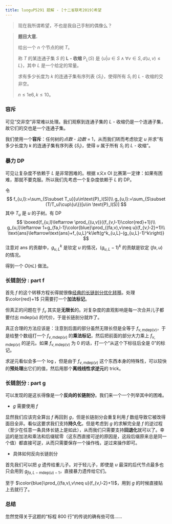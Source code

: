 ```yaml
---
title: luoguP5291 题解 - [十二省联考2019]希望
---
```


> 现在我所谓希望，不也是我自己手制的偶像么？

> **题目大意.** 
>
> 给出一个 $n$ 个节点的树 $T$。
>
> 称 $T$ 的某连通子集 $S$ 的 $\mathbf L$ **- 收缩** $\text{P}_L(S)$ 是 $\{u|u\in S\land\forall v\in S,d(u,v)\le L\}$，其中 $L$ 是一个给定的常量。
>
> 求有多少长度为 $k$ 的连通子集有序列表 $\{S_i\}$，使得所有 $S_i$ 的 $L$ - 收缩的交非空。
>
> $n\le 1\text{e}6,k\le 10$。

### 容斥

可见“交非空”非常难以处理。我们观察到连通子集的 $L$ - 收缩仍是一个连通子集，故它们的交也是一个连通子集。

我们使用一个**容斥**：任何树的*点数* - *边数* = 1，从而我们转而考虑钦定 $u$ 并求“有多少长度为 $k$ 的连通子集有序列表 $\{S_i\}$，使得 $u$ 属于所有 $S_i$ 的 $L$ - 收缩”。

### 暴力 DP

可见让复杂度不依赖于 $L$ 是非常困难的。根据 x义x OI 比赛第一定律：如果有困难，那就不要克服。所以我们先考虑一个复杂度依赖于 $L$ 的 DP。

令
$$
f_{u,l}:=\sum_{S\subset T_u}[u\in\text{P}_l(S)]\\
g_{u,l}:=\sum_{S\subset (T/T_u)\cup\{u\}}[u\in \text{P}_l(S)]
$$
其中 $T_u$ 是 $u$ 的子树。有 DP
$$
\boxed{f_{u,l}\leftarrow \prod_{(u,v)}({f_{v,l-1}\color{red}+1})\\
g_{u,l}\leftarrow 1+g_{fa,l-1}\color{blue}\prod_{(fa,v),v\neq u}(f_{v,l-2}+1)\\
\text{ans}\leftarrow\text{ans}+f_{u,L}^k\left(g^k_{u,L}-(g_{u,L}-1)^k\right)}
$$
注意对 $\text{ans}$ 的贡献中，$g^k_{u,L}$ 是钦定 $u$ 的情况，$(g_{u,L}-1)^k$ 的贡献是钦定 $(fa,u)$ 的情况。

得到一个 $O(nL)$ 做法。

### 长链剖分 : part f

首先 $f$ 的这个转移方程长得就很像[经典的长链剖分优化转移](https://xyix.gitee.io/posts/?page=2&postid=61)。处理 $\color{red}+1$ 只需要打一个**加法标记**。

但真正的问题在于 $f_v$ 其实是**无限长**的。对复杂度的直观影响是每一次合并儿子都要付出 $\text{mdep}(u)$ 的代价，于是长链剖分就炸了。

真正合理的方法应该是：注意到后面的部分虽然无限长但是全等于 $f_{v,\text{mdep}(v)}$，于是给整个数组打一个 $f_{v,\text{mdep}(v)}$ 的**乘法标记**，然后把前面的部分大力乘上 $f_{v,\text{mdep}(v)}$ 的逆元。如果 $f_{v,\text{mdep}(v)}$ 为 $0$ 的话，打一个“从这个下标往后全是 $0$”的标记。

求逆元看似会多一个 $\log$，但是由于 $f_{v,\text{mdep}(v)}$ 这个东西本身的特殊性，可以较快的**预处理**出它们的值，然后用那个**离线线性求逆元**的 trick。

### 长链剖分 : part g

可以发现的是这长得像是一个**反向的长链剖分**。我们来一个一个列举其中的困难。

- $g$ 需要使用 $f$

显然我们应该完全算出 $f$ 再回到 $g$，但是长链剖分会重复利用 $f$ 数组导致它被改得面目全非。看似这要求我们支持**持久化**，但是考虑到 $g$ 的求解完全是 $f$ 的逆过程（至少在任意一条具体长链上是如此），从而我们只需要支持**回退化**就可以了。幸运的是加法和乘法和后缀赋零（这东西直接可逆的原因是，这段后缀原来总是同一个值）都直接可逆，从而只需要保存一个操作栈，逆过来操作即可。

- 具体如何反向长链剖分

首先我们可以把 $g$ 遗传给重儿子。对于轻儿子，即使是 $u$ 最深的后代节点最多也只会用到 $g_{fa,L-\text{mdep}(u)-1}$，直接暴力遗传给它们。

至于 $\color{blue}\prod_{(fa,v),v\neq u}(f_{v,l-2}+1)$，用到 $g$ 的时候直接贴上去就行了。

### 总结

忽然觉得关于这题的“标程 800 行”的传说的确有些可信……